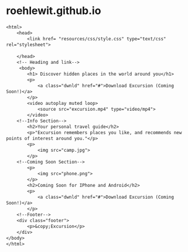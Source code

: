# roehlewit.github.io
<!DOCTYPE html>
    <html>    
        <head>
            <link href= "resources/css/style.css" type="text/css" rel="stylesheet">

        </head>
        <!-- Heading and link-->
         <body>
            <h1> Discover hidden places in the world around you</h1>
            <p>
                <a class="dwnld" href="#">Download Excursion (Coming Soon!)</a>
            </p>
            <video autoplay muted loop>
                <source src="excursion.mp4" type="video/mp4">
            </video>
        <!--Info Section-->
            <h2>Your personal travel guide</h2>
            <p>"Excursion remembers places you like, and recommends new points of interest around you."</p>
            <p>
                <img src="camp.jpg">
            </p>
        <!--Coming Soon Section-->
            <p>
                <img src="phone.png">
            </p>
            <h2>Coming Soon for IPhone and Android</h2>
            <p>
                <a class="dwnld" href="#">Download Excursion (Coming Soon!)</a>
            </p>
        <!--Footer-->
        <div class="footer">
            <p>&copy;Excursion</p>
        </div>
    </body>
    </html>
